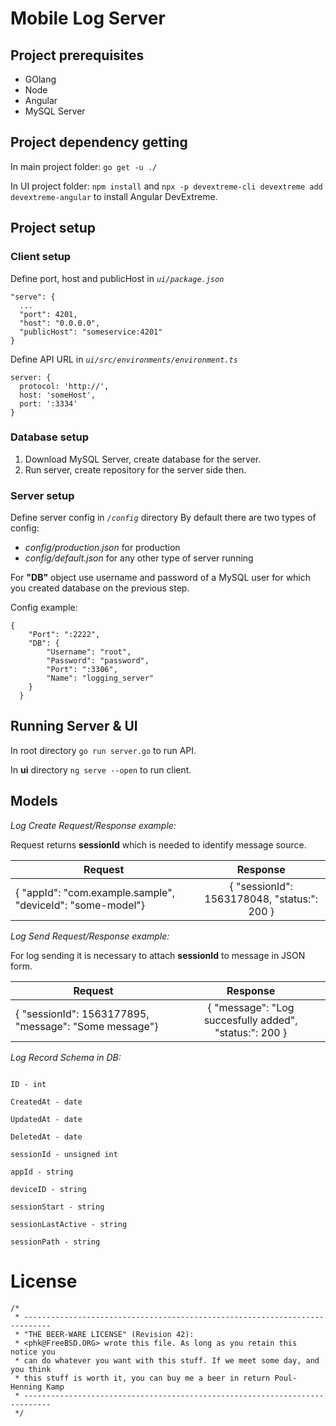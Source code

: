 # Mobile Log Server

## Project prerequisites

- GOlang
- Node
- Angular
- MySQL Server

## Project dependency getting

In main project folder: `go get -u ./`

In UI project folder: `npm install` and `npx -p devextreme-cli devextreme add devextreme-angular` to install Angular DevExtreme.

## Project setup

### Client setup

Define port, host and publicHost in *`ui/package.json`*

```
"serve": {
  ...
  "port": 4201,
  "host": "0.0.0.0",
  "publicHost": "someservice:4201"
}
```

Define API URL in *`ui/src/environments/environment.ts`*

```
server: {
  protocol: 'http://',
  host: 'someHost',
  port: ':3334'
}
```
### Database setup

1. Download MySQL Server, create database for the server.
1. Run server, create repository for the server side then.

### Server setup

Define server config in *`/config`* directory
By default there are two types of config:

- *config/production.json* for production
- *config/default.json* for any other type of server running

For **"DB"** object use username and password of a MySQL user for which you created database on the previous step.

 Config example:

```
{
    "Port": ":2222",
    "DB": {
        "Username": "root",
        "Password": "password",
        "Port": ":3306",
        "Name": "logging_server"
    }
  }
```

## Running Server & UI

In root directory `go run server.go` to run API.

In **ui** directory `ng serve --open` to run client.

## Models

_Log Create Request/Response example:_

Request returns **sessionId** which is needed to identify message source.

| Request        | Response           |
| ------------- |:-------------:|
| { "appId": "com.example.sample", "deviceId": "some-model"}      | { "sessionId": 1563178048, "status:": 200 } |

_Log Send Request/Response example:_

For log sending it is necessary to attach **sessionId** to message in JSON form.

| Request        | Response           |
| ------------- |:-------------:|
| { "sessionId": 1563177895, "message": "Some message"}      | { "message": "Log succesfully added", "status:": 200 } |

_Log Record Schema in DB:_

```

ID - int

CreatedAt - date

UpdatedAt - date

DeletedAt - date

sessionId - unsigned int

appId - string

deviceID - string

sessionStart - string

sessionLastActive - string

sessionPath - string
```

# License

```
/*
 * ----------------------------------------------------------------------------
 * "THE BEER-WARE LICENSE" (Revision 42):
 * <phk@FreeBSD.ORG> wrote this file. As long as you retain this notice you
 * can do whatever you want with this stuff. If we meet some day, and you think
 * this stuff is worth it, you can buy me a beer in return Poul-Henning Kamp
 * ----------------------------------------------------------------------------
 */
```
 #
